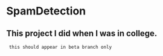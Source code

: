 # SpamDetection

## This project I did when I was in college.

```
 this should appear in beta branch only
```
